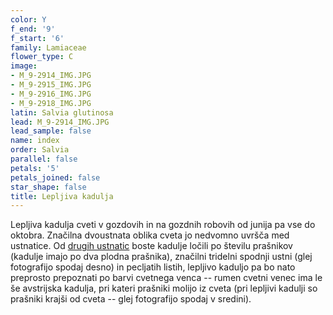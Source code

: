 ```yaml
---
color: Y
f_end: '9'
f_start: '6'
family: Lamiaceae
flower_type: C
image:
- M_9-2914_IMG.JPG
- M_9-2915_IMG.JPG
- M_9-2916_IMG.JPG
- M_9-2918_IMG.JPG
latin: Salvia glutinosa
lead: M_9-2914_IMG.JPG
lead_sample: false
name: index
order: Salvia
parallel: false
petals: '5'
petals_joined: false
star_shape: false
title: Lepljiva kadulja
---
```

Lepljiva kadulja cveti v gozdovih in na gozdnih robovih od junija pa vse do oktobra. Značilna dvoustnata oblika cveta jo nedvomno uvršča med ustnatice. Od [drugih ustnatic](../l_lamiaceae.htm) boste kadulje ločili po številu prašnikov (kadulje imajo po dva plodna prašnika), značilni tridelni spodnji ustni (glej fotografijo spodaj desno) in pecljatih listih, lepljivo kaduljo pa bo nato preprosto prepoznati po barvi cvetnega venca -- rumen cvetni venec ima le še avstrijska kadulja, pri kateri prašniki molijo iz cveta (pri lepljivi kadulji so prašniki krajši od cveta -- glej fotografijo spodaj v sredini).
